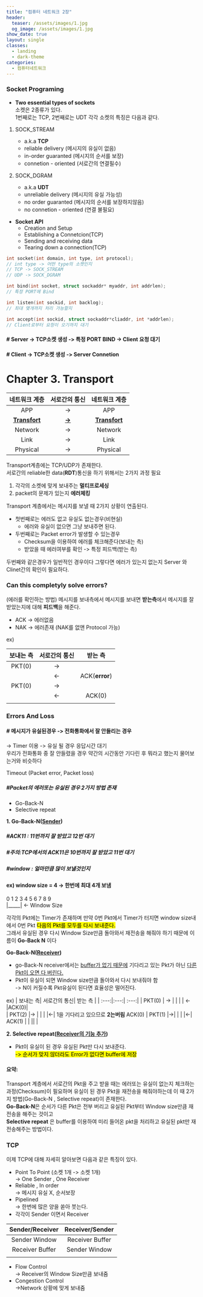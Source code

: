 ```yaml
---
title: "컴퓨터 네트워크 2장"
header:
  teaser: /assets/images/1.jpg
  og_image: /assets/images/1.jpg
show_date: true
layout: single
classes:
  - landing
  - dark-theme
categories:
  - 컴퓨터네트워크
---      
```



### Socket Programing
- **Two essential types of sockets**  
소켓은 2종류가 있다.  
1번째로는 TCP, 2번째로는 UDT 각각 소켓의 특징은 다음과 같다.

1. SOCK_STREAM 
    - a.k.a **TCP**
    - reliable delivery (메시지의 유실이 없음)
    - in-order guaranted (메시지의 순서를 보장)
    - connetion - oriented (서로간의 연결필수)

2. SOCK_DGRAM
    - a.k.a **UDT**
    - unreliable delivery (메시지의 유실 가능성)
    - no order guaranted (메시지의 순서를 보장하지않음)
    - no connetion - oriented (연결 불필요)



- **Socket API**
    - Creation and Setup
    - Establishing a Connetcion(TCP)
    - Sending and receiving data
    - Tearing down a connection(TCP)

```c++
int socket(int domain, int type, int protocol);
// int type -> 어떤 type의 소켓인지 
// TCP -> SOCK_STREAM
// UDP -> SOCK_DGRAM

int bind(int socket, struct sockaddr* myaddr, int addrlen);
// 특정 PORT에 Bind

int listen(int sockid, int backlog);
// 최대 몇개까지 처리 가능할지

int accept(int sockid, struct sockaddr*cliaddr, int *addrlen);
// Client로부터 요청이 오기까지 대기
```

#### # Server -> TCP소켓 생성 -> 특정 PORT BIND -> Client 요청 대기
#### # Client -> TCP소켓 생성 -> Server Connetion


# **Chapter 3. Transport**

| 네트워크 계층 |  서로간의 통신|     네트워크 계층 |
| :---:|:---:| :---:|
| APP         |   ->       | APP |
|<u>**Transfort**</u>| <u>**->**</u>  |<u>**Transfort**</u>|  
| Network |-> |Network | 
| Link |->|   Link |
| Physical |->|   Physical |

Transport계층에는 TCP/UDP가 존재한다.  
서로간의 reliable한 data(**RDT**)통신을 하기 위해서는 2가지 과정 필요
1. 각각의 소켓에 맞게 보내주는 **멀티프로세싱**
2. packet의 문제가 있는지 **에러체킹**

Transport 계층에서는 메시지를 보낼 때 2가지 상황이 연출된다.  
- 첫번째로는 에러도 없고 유실도 없는경우(비현실)
    - 에러와 유실이 없으면 그냥 보내주면 된다.
- 두번째로는 Packet error가 발생할 수 있는경우
    - Checksum을 이용하여 에러를 체크해준다(보내는 측)
    - 받았을 때 에러여부를 확인 -> 특정 피드백(받는 측)

두번째와 같은경우가 일반적인 경우이다 그렇다면 에러가 있는지 없는지 Server 와 Clinet간의 확인이 필요하다.

### Can this completyly solve errors?
(에러를 확인하는 방법)
메시지를 보내측에서 메시지를 보내면 **받는측**에서 메시지를 잘 받았는지에 대해 **피드백**을 해준다.
- ACK -> 에러없음
- NAK -> 에러존재 (NAK를 없앤 Protocol 가능)

ex)

| 보내는 측|  서로간의 통신|     받는 측 |
| :---:|:---:| :---:|
| PKT(0)         |   ->      | |
|         |  <-|ACK(**error**)|  
| PKT(0) |-> | | 
| |<-|   ACK(0)
|  ||    |

### Errors And Loss
#### # 메시지가 유실된경우 -> 전화통화에서 잘 안들리는 경우
-> Timer 이용 -> 유실 될 경우 응답시간 대기  
우리가 전화통화 중 잘 안들렸을 경우 약간의 시간동안 기다린 후 뭐라고 했는지 물어보는거와 비슷하다

Timeout (Packet error, Packet loss)  
##### #Packet의 에러또는 유실된 경우 2가지 방법 존재
* Go-Back-N
* Selective repeat

**1. Go-Back-N(<u>Sender</u>)**
##### #ACK11 : 11번까지 잘 받았고 12번 대기
##### #주의:TCP에서의 ACK11은 10번까지 잘 받았고 11번 대기

##### #window : 얼마만큼 많이 보낼것인지
#### ex) window size = 4 -> 한번에 최대 4개 보냄 
0 1 2 3 4 5 6 7 8 9   
|_____| <- Window Size 

각각의 Pkt에는 Timer가 존재하며 만약 0번 Pkt에서 Timer가
터지면 window size내에서 0번 Pkt <mark>다음의 Pkt를 모두를 다시 보내준다.</mark>   
그래서 유실된 경우 다시 Window Size만큼 돌아와서 재전송을 해줘야 하기 때문에 이름이 **Go-Back N** 이다

**Go-Back-N(<u>Receiver</u>)**

- go-Back-N receiver에서는 <u>buffer가 없기 때문에</u>
기다리고 있는 Pkt가 아닌 <u>다른 Pkt이 오면 다 버린다.</u>
- Pkt이 유실이 되면 Window size만큼 돌아와서 다시 보내줘야 함   
-> N이 커질수록 Pkt유실이 된다면 효율성은 떨어진다.


ex)
| 보내는 측|  서로간의 통신|     받는 측 |
| :---:|:---:| :---:|
| PKT(0)         |   ->      | |
|         |  <-|ACK(0)|  
| PKT(2) |-> | | 
| |<-|   1을 기다리고 있으므로 **2는버림** ACK(0) 
| PKT(1) |->|     |
|  |<-|  ACK(1)   |
|  ||     |

**2. Selective repeat(<u>Receiver의 기능 추가</u>)**
- Pkt이 유실이 된 경우 유실된 Pkt만 다시 보내준다.  
<mark>-> 순서가 맞지 않더라도 Error가 없다면 buffer에 저장</mark>

#### 요약:  
 Transport 계층에서 서로간의 Pkt을 주고 받을 때는 에러또는 유실이 없는지 체크하는 과정(Checksum)이 필요하며 유실이 된 경우 Pkt을 재전송을 해줘야하는데 이 때 2가지 방법(Go-Back-N , Selective repeat)이 존재한다.    
**Go-Back-N**은 순서가 다른 Pkt은 전부 버리고 유실된 Pkt부터 Window size만큼 재전송을 해주는 것이고   
**Selective repeat** 은 buffer를 이용하여 미리 들어온 pkt을 처리하고 유실된 pkt만 재전송해주는 방법이다.


### TCP
이제 TCP에 대해 자세히 알아보면 다음과 같은 특징이 있다.
- Point To Point (소켓 1개 -> 소켓 1개)  
-> One Sender , One Receiver
- Reliable , In order  
-> 메시지 유실 X, 순서보장
- Pipelined  
-> 한번에 많은 양을 쏟아 붓는다.
- 각각이 Sender 이면서 Receiver

| Sender/Receiver|Receiver/Sender|
| :---:|:---:| 
|Sender Window   |Receiver Buffer |
|Receiver Buffer  |Sender Window|  
|  ||     |

- Flow Control  
-> Receiver의 Window Size만큼 보내줌
- Congestion Control  
->Network 상황에 맞게 보내줌

